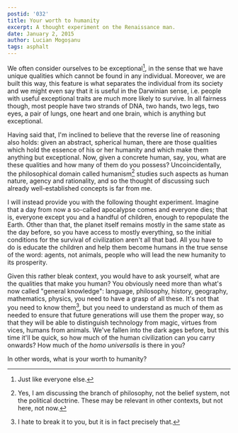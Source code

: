 ```yaml
---
postid: '032'
title: Your worth to humanity
excerpt: A thought experiment on the Renaissance man.
date: January 2, 2015
author: Lucian Mogoșanu
tags: asphalt
---
```


We often consider ourselves to be exceptional[^1], in the sense that we have
unique qualities which cannot be found in any individual. Moreover, we are
built this way, this feature is what separates the individual from its society
and we might even say that it is useful in the Darwinian sense, i.e. people
with useful exceptional traits are much more likely to survive. In all fairness
though, most people have two strands of DNA, two hands, two legs, two eyes, a
pair of lungs, one heart and one brain, which is anything but exceptional.

Having said that, I'm inclined to believe that the reverse line of reasoning
also holds: given an abstract, spherical human, there are those qualities which
hold the essence of his or her humanity and which make them anything but
exceptional. Now, given a concrete human, say, you, what are these qualities
and how many of them do you possess? Uncoincidentally, the philosophical domain
called humanism[^2] studies such aspects as human nature, agency and
rationality, and so the thought of discussing such already well-established
concepts is far from me.

I will instead provide you with the following thought experiment. Imagine that
a day from now a so-called apocalypse comes and everyone dies; that is,
everyone except you and a handful of children, enough to repopulate the Earth.
Other than that, the planet itself remains mostly in the same state as the day
before, so you have access to mostly everything, so the initial conditions for
the survival of civilization aren't all that bad. All you have to do is educate
the children and help them become humans in the true sense of the word: agents,
not animals, people who will lead the new humanity to its prosperity.

Given this rather bleak context, you would have to ask yourself, what are the
qualities that make you human? You obviously need more than what's now called
"general knowledge": language, philosophy, history, geography, mathematics,
physics, you need to have a grasp of all these. It's not that you need to know
them[^3], but you need to understand as much of them as needed to ensure that
future generations will use them the proper way, so that they will be able to
distinguish technology from magic, virtues from vices, humans from animals.
We've fallen into the dark ages before, but this time it'll be quick, so how
much of the human civilization can you carry onwards? How much of the *homo
universalis* is there in you?

In other words, what is your worth to humanity?

[^1]: Just like everyone else.

[^2]: Yes, I am discussing the branch of philosophy, not the belief system, not
the political doctrine. These may be relevant in other contexts, but not here,
not now.

[^3]: I hate to break it to you, but it is in fact precisely that.
